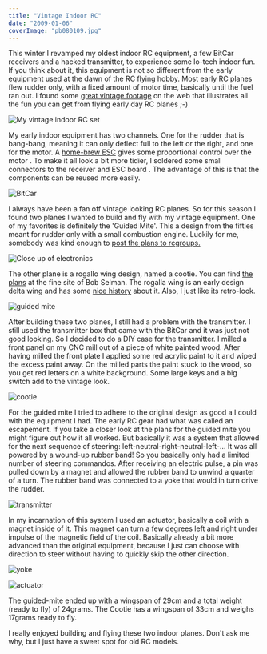 ```yaml
---
title: "Vintage Indoor RC"
date: "2009-01-06"
coverImage: "pb080109.jpg"
---
```


This winter I revamped my oldest indoor RC equipment, a few BitCar receivers and a hacked transmitter, to experience some lo-tech indoor fun. If you think about it, this equipment is not so different from the early equipment used at the dawn of the RC flying hobby. Most early RC planes flew rudder only, with a fixed amount of motor time, basically until the fuel ran out. I found some [great vintage footage](http://www.rchalloffame.org/Video/index.html) on the web that illustrates all the fun you can get from flying early day RC planes ;-)

![My vintage indoor RC set](images/pb080109.jpg)

My early indoor equipment has two channels. One for the rudder that is bang-bang, meaning it can only deflect full to the left or the right, and one for the motor. A [home-brew ESC](http://www.vandenbrande.com/wp/2005/10/bitesc-electronic-speedcontroller-for-bitcars/) gives some proportional control over the motor . To make it all look a bit more tidier, I soldered some small connectors to the receiver and ESC board . The advantage of this is that the components can be reused more easily.

![BitCar](images/simg1136-3.jpg)

I always have been a fan off vintage looking RC planes. So for this season I found two planes I wanted to build and fly with my vintage equipment. One of my favorites is definitely the 'Guided Mite'. This a design from the fifties meant for rudder only with a small combustion engine. Luckily for me, somebody was kind enough to [post the plans to rcgroups.](http://www.rcgroups.com/forums/showthread.php?t=863644)

![Close up of electronics](images/p1010018.jpg)

The other plane is a rogallo wing design, named a cootie. You can find [the plans](http://www.bsdmicrorc.com/index.php?show_aux_page=5) at the fine site of Bob Selman. The rogalla wing is an early design delta wing and has some [nice history](http://en.wikipedia.org/wiki/Rogallo_wing) about it. Also, I just like its retro-look.

![guided mite](images/pb080081.jpg)

After building these two planes, I still had a problem with the transmitter. I still used the transmitter box that came with the BitCar and it was just not good looking. So I decided to do a DIY case for the transmitter. I milled a front panel on my CNC mill out of a piece of white painted wood. After having milled the front plate I applied some red acrylic paint to it and wiped the excess paint away. On the milled parts the paint stuck to the wood, so you get red letters on a white background. Some large keys and a big switch add to the vintage look.

![cootie](images/pb080069.jpg)

For the guided mite I tried to adhere to the original design as good a I could with the equipment I had. The early RC gear had what was called an escapement. If you take a closer look at the plans for the guided mite you might figure out how it all worked. But basically it was a system that allowed for the next sequence of steering: left-neutral-right-neutral-left-... It was all powered by a wound-up rubber band! So you basically only had a limited number of steering commandos. After receiving an electric pulse, a pin was pulled down by a magnet and allowed the rubber band to unwind a quarter of a turn. The rubber band was connected to a yoke that would in turn drive the rudder.

![transmitter](images/pb080059.jpg)

In my incarnation of this system I used an actuator, basically a coil with a magnet inside of it. This magnet can turn a few degrees left and right under impulse of the magnetic field of the coil. Basically already a bit more advanced than the original equipment, because I just can choose with direction to steer without having to quickly skip the other direction.

![yoke](images/p8230046.jpg)

![actuator](images/p8230045.jpg)

The guided-mite ended up with a wingspan of 29cm and a total weight (ready to fly) of 24grams. The Cootie has a wingspan of 33cm and weighs 17grams ready to fly.

I really enjoyed building and flying these two indoor planes. Don't ask me why, but I just have a sweet spot for old RC models.
